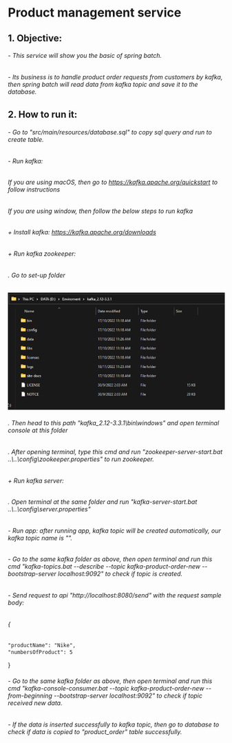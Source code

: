 # Product management service

## 1. Objective:

###### - This service will show you the basic of spring batch.
###### - Its business is to handle product order requests from customers by kafka, then spring batch will read data from kafka topic and save it to the database.

## 2. How to run it:
###### - Go to "src/main/resources/database.sql" to copy sql query and run to create table.
###### - Run kafka:
###### If you are using macOS, then go to https://kafka.apache.org/quickstart to follow instructions
###### If you are using window, then follow the below steps to run kafka
###### + Install kafka: https://kafka.apache.org/downloads
###### + Run kafka zookeeper: 
###### . Go to set-up folder
![img.png](img.png)
###### . Then head to this path "kafka_2.12-3.3.1\bin\windows" and open terminal console at this folder
###### . After opening terminal, type this cmd and run "zookeeper-server-start.bat ..\\..\config\zookeeper.properties" to run zookeeper.
###### + Run kafka server: 
###### . Open terminal at the same folder and run "kafka-server-start.bat ..\\..\config\server.properties"

###### - Run app: after running app, kafka topic will be created automatically, our kafka topic name is "".
###### - Go to the same kafka folder as above, then open terminal and run this cmd "kafka-topics.bat --describe --topic kafka-product-order-new --bootstrap-server localhost:9092" to check if topic is created.
###### - Send request to api "http://localhost:8080/send" with the request sample body: 
######    {
    "productName": "Nike",
    "numbersOfProduct": 5
}
###### - Go to the same kafka folder as above, then open terminal and run this cmd "kafka-console-consumer.bat --topic kafka-product-order-new --from-beginning --bootstrap-server localhost:9092" to check if topic received new data.
###### - If the data is inserted successfully to kafka topic, then go to database to check if data is copied to "product_order" table successfully.


